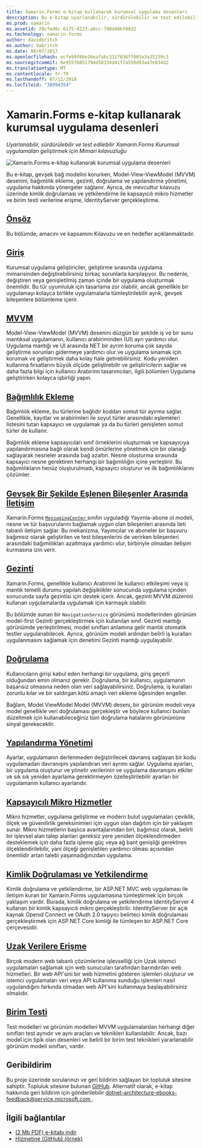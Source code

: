 ```yaml
---
title: Xamarin.Forms e-kitap kullanarak kurumsal uygulama desenleri
description: Bu e-kitap uyarlanabilir, sürdürülebilir ve test edilebilir Xamarin.Forms Kurumsal uygulamaları geliştirmek için Mimari Rehber sağlar.
ms.prod: xamarin
ms.assetid: 28cfed6c-6175-4223-a8cc-798d40bf0832
ms.technology: xamarin-forms
author: davidbritch
ms.author: dabritch
ms.date: 08/07/2017
ms.openlocfilehash: ecfe99f66e16eafabc3117036ff065e3a35259c3
ms.sourcegitcommit: 6e955f6851794d58334d41f7a550d93a47e834d2
ms.translationtype: MT
ms.contentlocale: tr-TR
ms.lasthandoff: 07/12/2018
ms.locfileid: "38994354"
---
```

# <a name="enterprise-application-patterns-using-xamarinforms-ebook"></a>Xamarin.Forms e-kitap kullanarak kurumsal uygulama desenleri

_Uyarlanabilir, sürdürülebilir ve test edilebilir Xamarin.Forms Kurumsal uygulamaları geliştirmek için Mimari kılavuzluğu_

![](images/cover-sml.png "Xamarin.Forms e-kitap kullanarak kurumsal uygulama desenleri")

Bu e-kitap, gevşek bağ modelini korurken, Model-View-ViewModel (MVVM) desenini, bağımlılık ekleme, gezinti, doğrulama ve yapılandırma yönetimi, uygulama hakkında yönergeler sağlanır. Ayrıca, de mevcuttur kılavuzu üzerinde kimlik doğrulaması ve yetkilendirme ile kapsayıcılı mikro hizmetler ve birim testi verilerine erişme, IdentityServer gerçekleştirme.

## <a name="prefaceprefacemd"></a>[Önsöz](preface.md)

Bu bölümde, amacını ve kapsamını Kılavuzu ve en hedefler açıklanmaktadır.

## <a name="introductionintroductionmd"></a>[Giriş](introduction.md)

Kurumsal uygulama geliştiriciler, geliştirme sırasında uygulama mimarisinden değiştirebilirsiniz birkaç sorunlarla karşılaşıyor. Bu nedenle, değiştiren veya genişletilmiş zaman içinde bir uygulama oluşturmak önemlidir. Bu tür uyumluluk için tasarlama zor olabilir, ancak genellikle bir uygulamayı kolayca birlikte uygulamalarla tümleştirilebilir ayrık, gevşek bileşenlere bölümleme içerir.

## <a name="mvvmmvvmmd"></a>[MVVM](mvvm.md)

Model-View-ViewModel (MVVM) desenini düzgün bir şekilde iş ve bir sunu mantıksal uygulamanın, kullanıcı arabiriminden (UI) ayrı yardımcı olur. Uygulama mantığı ve UI arasında NET bir ayrım koruma çok sayıda geliştirme sorunları gidermeye yardımcı olur ve uygulama sınamak için korumak ve geliştirmek daha kolay hale getirebilirsiniz. Kodu yeniden kullanma fırsatlarını büyük ölçüde geliştirebilir ve geliştiricilerin sağlar ve daha fazla bilgi için kullanıcı Arabirimi tasarımcıları, ilgili bölümleri Uygulama geliştirirken kolayca işbirliği yapın.

## <a name="dependency-injectiondependency-injectionmd"></a>[Bağımlılık Ekleme](dependency-injection.md)

Bağımlılık ekleme, bu türlerine bağlıdır koddan somut tür ayırma sağlar. Genellikle, kayıtlar ve arabirimleri ile soyut türler arasındaki eşlemeleri listesini tutan kapsayıcı ve uygulamak ya da bu türleri genişleten somut türler de kullanır.

Bağımlılık ekleme kapsayıcıları sınıf örneklerini oluşturmak ve kapsayıcıya yapılandırmasına bağlı olarak kendi ömürlerine yönetmek için bir olanağı sağlayarak nesneler arasında bağ azaltın. Nesne oluşturma sırasında kapsayıcı nesne gerektiren herhangi bir bağımlılığın içine yerleştirir. Bu bağımlılıkların henüz oluşturulmadı, kapsayıcı oluşturur ve ilk bağımlılıklarını çözümler.

## <a name="communicating-between-loosely-coupled-componentscommunicating-between-loosely-coupled-componentsmd"></a>[Gevşek Bir Şekilde Eşlenen Bileşenler Arasında İletişim](communicating-between-loosely-coupled-components.md)

Xamarin.Forms [ `MessagingCenter` ](xref:Xamarin.Forms.MessagingCenter) sınıfın uyguladığı Yayımla-abone ol modeli, nesne ve tür başvurularını bağlamak uygun olan bileşenleri arasında ileti tabanlı iletişim sağlar. Bu mekanizma, Yayımcılar ve aboneler bir başvuru bağımsız olarak geliştirilen ve test bileşenlerini de verirken bileşenleri arasındaki bağımlılıkları azaltmaya yardımcı olur, birbiriyle olmadan iletişim kurmasına izin verir.

## <a name="navigationnavigationmd"></a>[Gezinti](navigation.md)

Xamarin.Forms, genellikle kullanıcı Arabirimi ile kullanıcı etkileşimi veya iç mantık temelli durumu yapılan değişiklikler sonucunda uygulama içinden sonucunda sayfa gezintisi için destek içerir. Ancak, gezinti MVVM düzenini kullanan uygulamalarda uygulamak için karmaşık olabilir.

Bu bölümde sunan bir `NavigationService` görünümü modellerinden görünüm model-first Gezinti gerçekleştirmek için kullanılan sınıf. Gezinti mantığı görünümde yerleştirilmesi, model sınıfları anlamına gelir mantık otomatik testler uygulanabilecek. Ayrıca, görünüm modeli ardından belirli iş kuralları uygulanmasını sağlamak için denetimi Gezinti mantığı uygulayabilir.

## <a name="validationvalidationmd"></a>[Doğrulama](validation.md)

Kullanıcıların girişi kabul eden herhangi bir uygulama, giriş geçerli olduğundan emin olmanız gerekir. Doğrulama, bir kullanıcı, uygulamanın başarısız olmasına neden olan veri sağlayabilirsiniz. Doğrulama, iş kuralları zorunlu kılar ve bir saldırgan kötü amaçlı veri ekleme öğesinden engeller.

Bağlam, Model ViewModel Model (MVVM) deseni, bir görünüm modeli veya model genellikle veri doğrulaması gerçekleştir ve böylece kullanıcı bunları düzeltmek için kullanabileceğiniz tüm doğrulama hatalarını görünümüne sinyal gerekecektir.

## <a name="configuration-managementconfiguration-managementmd"></a>[Yapılandırma Yönetimi](configuration-management.md)

Ayarlar, uygulamanın derlenmeden değiştirilecek davranış sağlayan bir kodu uygulamadan davranışını yapılandıran veri ayrımı sağlar. Uygulama ayarları, bir uygulama oluşturur ve yönetir verilerinin ve uygulama davranışını etkiler ve sık sık yeniden ayarlama gerektirmeyen özelleştirilebilir ayarları bir uygulamanın kullanıcı ayarlarıdır.

## <a name="containerized-microservicescontainerized-microservicesmd"></a>[Kapsayıcılı Mikro Hizmetler](containerized-microservices.md)

Mikro hizmetler, uygulama geliştirme ve modern bulut uygulamaları çeviklik, ölçek ve güvenilirlik gereksinimleri için uygun olan dağıtım için bir yaklaşım sunar. Mikro hizmetlerin başlıca avantajlarından biri, bağımsız olarak, belirli bir işlevsel alan talep alanları gereksiz yere yeniden ölçeklendirmeden desteklemek için daha fazla işleme güç veya ağ bant genişliği gerektiren ölçeklendirilebilir, yani ölçeği genişletilen yardımcı olması açısından önemlidir artan talebi yaşamadığınızdan uygulama.

## <a name="authentication-and-authorizationauthentication-and-authorizationmd"></a>[Kimlik Doğrulaması ve Yetkilendirme](authentication-and-authorization.md)

Kimlik doğrulama ve yetkilendirme, bir ASP.NET MVC web uygulaması ile iletişim kuran bir Xamarin.Forms uygulamasına tümleştirmek için birçok yaklaşım vardır. Burada, kimlik doğrulama ve yetkilendirme IdentityServer 4 kullanan bir kimlik kapsayıcılı mikro gerçekleştirilir. IdentityServer bir açık kaynak Openıd Connect ve OAuth 2.0 taşıyıcı belirteci kimlik doğrulaması gerçekleştirmek için ASP.NET Core kimliği ile tümleşen bir ASP.NET Core çerçevesidir.

## <a name="accessing-remote-dataaccessing-remote-datamd"></a>[Uzak Verilere Erişme](accessing-remote-data.md)

Birçok modern web tabanlı çözümlerine işlevselliği için Uzak istemci uygulamaları sağlamak için web sunucuları tarafından barındırılan web hizmetleri. Bir web API'sini bir web hizmetini gösteren işlemleri oluşturur ve istemci uygulamaları veri veya API kullanıma sunduğu işlemleri nasıl uygulandığını farkında olmadan web API'sini kullanmaya başlayabilirsiniz olmalıdır.

## <a name="unit-testingunit-testingmd"></a>[Birim Testi](unit-testing.md)

Test modelleri ve görünüm modelleri MVVM uygulamalardan herhangi diğer sınıfları test aynıdır ve aynı araçları ve teknikleri kullanılabilir. Ancak, bazı model için tipik olan desenleri ve belirli bir birim test teknikleri yararlanabilir görünüm modeli sınıfları, vardır.

## <a name="feedback"></a>Geribildirim

Bu proje üzerinde sorularınızı ve geri bildirim sağlayan bir topluluk sitesine sahiptir. Topluluk sitesine bulunan [GitHub](https://github.com/dotnet-architecture/eShopOnContainers). Alternatif olarak, e-kitap hakkında geri bildirim için gönderilebilir [ dotnet-architecture-ebooks-feedback@service.microsoft.com ](mailto:dotnet-architecture-ebooks-feedback@service.microsoft.com).


## <a name="related-links"></a>İlgili bağlantılar

- [(2 Mb PDF) e-kitabı indir](https://aka.ms/xamarinpatternsebook)
- [Hizmetine (GitHub) (örnek)](https://github.com/dotnet-architecture/eShopOnContainers)
